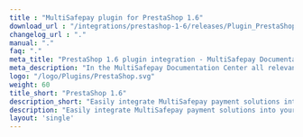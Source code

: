 ```yaml
---
title : "MultiSafepay plugin for PrestaShop 1.6"
download_url : "/integrations/prestashop-1-6/releases/Plugin_PrestaShop1.6_3.2.0.zip"
changelog_url : "."
manual: "."
faq: "."
meta_title: "PrestaShop 1.6 plugin integration - MultiSafepay Documentation Center"
meta_description: "In the MultiSafepay Documentation Center all relevant information regarding our Plugins and API. As well as Support pages for Payment Method, Tools and General Questions. You can also find the contact details of our Support Team and Integration Team."
logo: "/logo/Plugins/PrestaShop.svg"
weight: 60
title_short: "PrestaShop 1.6"
description_short: "Easily integrate MultiSafepay payment solutions into your Prestashop 1.6 webshop with the free plugin. "
description: "Easily integrate MultiSafepay payment solutions into your Prestashop 1.6 webshop with the free plugin. "
layout: 'single'
---
```

